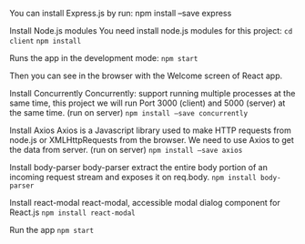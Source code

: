 You can install Express.js by run:
npm install –save express

Install Node.js modules
You need install node.js modules for this project:
`cd client`
`npm install`

Runs the app in the development mode:
`npm start`

Then you can see in the browser with the Welcome screen of React app.

Install Concurrently
Concurrently: support running multiple processes at the same time, this project we will run Port 3000 (client) and 5000 (server) at the same time.
(run on server)
`npm install –save concurrently`

Install Axios
Axios is a Javascript library used to make HTTP requests from node.js or XMLHttpRequests from the browser. We need to use Axios to get the data from server.
(run on server)
`npm install –save axios`


Install body-parser
body-parser extract the entire body portion of an incoming request stream and exposes it on req.body.
`npm install body-parser`


Install react-modal
react-modal, accessible modal dialog component for React.js
`npm install react-modal`

Run the app
`npm start`
